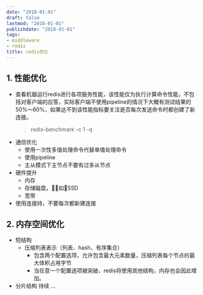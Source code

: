 ```yaml
---
date: "2018-01-01"
draft: false
lastmod: "2018-01-01"
publishdate: "2018-01-01"
tags:
- middleware
- redis
title: redis优化
---
```


## 1. 性能优化
* 查看机器运行redis进行各项服务性能，该性能仅为执行计算命令性能，不包括对客户端的应答，实际客户端不使用pipeline的情况下大概有测试结果的50%～60%，如果达不到该性能指标要关注是否每次发送命令时都创建了新连接。
    > redis-benchmark -c 1 -q
* 通信优化
    * 使用一次性多值处理命令代替单值处理命令
    * 使用pipeline
    * 主从模式下主节点不要有过多从节点
* 硬件提升
    * 内存
    * 存储磁盘，如SSD
    * 宽带
* 使用连接持，不要每次都新建连接

## 2. 内存空间优化
* 短结构
    * 压缩列表表示（列表、hash、有序集合）
        * 包含两个配置选项，允许包含最大元素数量，压缩列表每个节点的最大体积占用字节
        * 当任意一个配置选项被突破，redis将使用其他结构，内存也会因此增加。
* 分片结构
待续 ...